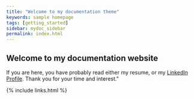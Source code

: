 ```yaml
---
title: "Welcome to my documentation theme"
keywords: sample homepage
tags: [getting_started]
sidebar: mydoc_sidebar
permalink: index.html
---
```


## Welcome to my documentation website

If you are here, you have probably read either my resume, or my <a alt='LinkedIn profile' href='https://www.linkedin.com/in/tony-briget-52640017a/?originalSubdomain=fr'>LinkedIn Profile</a>. Thank you for your time and interest."

{% include links.html %}
